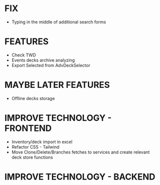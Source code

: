 # FIX
- Typing in the middle of additional search forms

# FEATURES
- Check TWD
- Events decks archive analyzing
- Export Selected from AdvDeckSelector

# MAYBE LATER FEATURES
- Offline decks storage

# IMPROVE TECHNOLOGY - FRONTEND
- Inventory/deck import in excel
- Refactor CSS - Tailwind
- Move Clone/Delete/Branches fetches to services and create relevant deck store functions

# IMPROVE TECHNOLOGY - BACKEND
